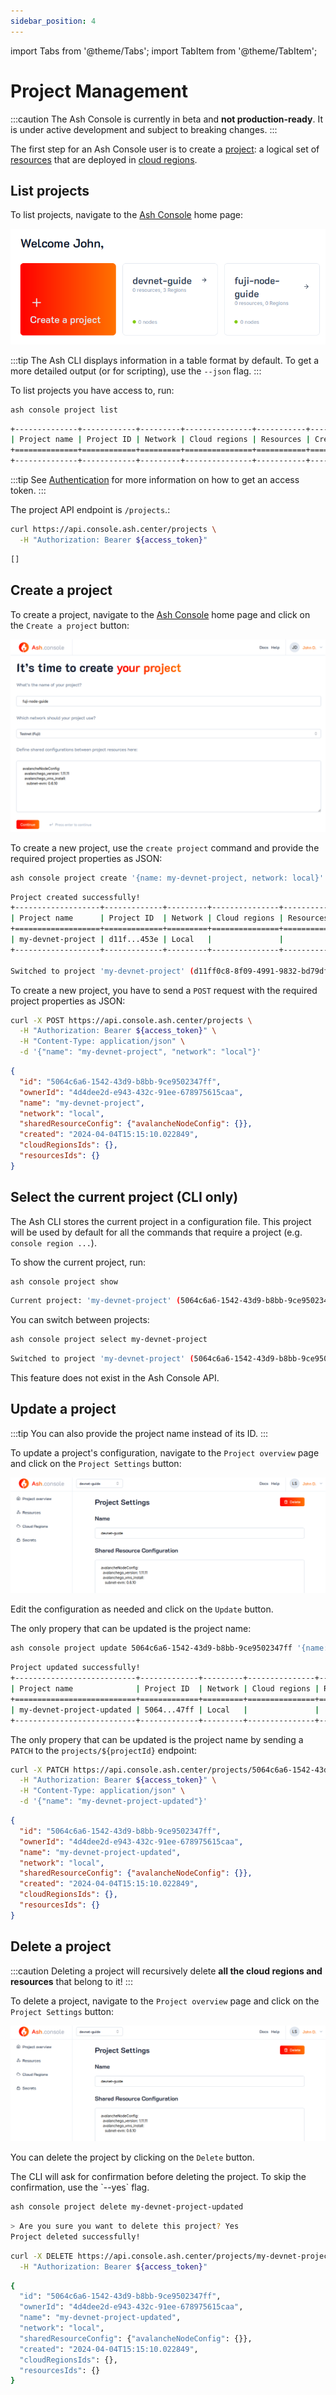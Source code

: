 ```yaml
---
sidebar_position: 4
---
```


import Tabs from '@theme/Tabs';
import TabItem from '@theme/TabItem';

# Project Management

:::caution
The Ash Console is currently in beta and **not production-ready**. It is under active development and subject to breaking changes.
:::

The first step for an Ash Console user is to create a [project](/docs/console/glossary#project): a logical set of [resources](/docs/console/glossary#resource) that are deployed in [cloud regions](/docs/console/glossary#cloud-region).

## List projects

<Tabs groupId="ash-console-client">
  <TabItem value="ash-console" label="Using the Ash Console" default>

  To list projects, navigate to the [Ash Console](https://console.ash.center) home page:

  ![Ash Console Home Page](/img/ash-console-project-list.png)

  </TabItem>
  <TabItem value="ash-cli" label="Using the Ash CLI">

:::tip
The Ash CLI displays information in a table format by default. To get a more detailed output (or for scripting), use the `--json` flag.
:::

To list projects you have access to, run:

```bash title="Command"
ash console project list
```

```bash title="Output"
+--------------+------------+---------+---------------+-----------+------------+
| Project name | Project ID | Network | Cloud regions | Resources | Created at |
+==============+============+=========+===============+===========+============+
+--------------+------------+---------+---------------+-----------+------------+
```

  </TabItem>
  <TabItem value="ash-api" label="Using the Ash Console API">

:::tip
See [Authentication](/docs/console/reference/authentication?ash-console-auth-client=ash-api) for more information on how to get an access token.
:::

The project API endpoint is `/projects`.:

```bash title="Command"
curl https://api.console.ash.center/projects \
  -H "Authorization: Bearer ${access_token}"
```

```bash title="Output"
[]
```

  </TabItem>
</Tabs>

## Create a project

<Tabs groupId="ash-console-client">
  <TabItem value="ash-console" label="Using the Ash Console" default>

  To create a project, navigate to the [Ash Console](https://console.ash.center) home page and click on the `Create a project` button:

  ![Ash Console Project Create](/img/ash-console-fuji-project-create.png)

  </TabItem>
  <TabItem value="ash-cli" label="Using the Ash CLI">

To create a new project, use the `create project` command and provide the required project properties as JSON:

```bash title="Command"
ash console project create '{name: my-devnet-project, network: local}'
```

```bash title="Output"
Project created successfully!
+-------------------+-------------+---------+---------------+-----------+------------------+
| Project name      | Project ID  | Network | Cloud regions | Resources | Created at       |
+===================+=============+=========+===============+===========+==================+
| my-devnet-project | d11f...453e | Local   |               |           | 2024-04-04T15:04 |
+-------------------+-------------+---------+---------------+-----------+------------------+

Switched to project 'my-devnet-project' (d11ff0c8-8f09-4991-9832-bd79df9b453e)!
```

  </TabItem>
  <TabItem value="ash-api" label="Using the Ash Console API">

To create a new project, you have to send a `POST` request with the required project properties as JSON:

```bash title="Command"
curl -X POST https://api.console.ash.center/projects \
  -H "Authorization: Bearer ${access_token}" \
  -H "Content-Type: application/json" \
  -d '{"name": "my-devnet-project", "network": "local"}'
```

```json title="Output"
{
  "id": "5064c6a6-1542-43d9-b8bb-9ce9502347ff", 
  "ownerId": "4d4dee2d-e943-432c-91ee-678975615caa", 
  "name": "my-devnet-project", 
  "network": "local", 
  "sharedResourceConfig": {"avalancheNodeConfig": {}}, 
  "created": "2024-04-04T15:15:10.022849", 
  "cloudRegionsIds": {}, 
  "resourcesIds": {}
}
```

  </TabItem>
</Tabs>

## Select the current project (CLI only)

<Tabs groupId="ash-console-client">
  <TabItem value="ash-cli" label="Using the Ash CLI" default>

The Ash CLI stores the current project in a configuration file. This project will be used by default for all the commands that require a project (e.g. `console region ...`).

To show the current project, run:

```bash title="Command"
ash console project show
```

```bash title="Output"
Current project: 'my-devnet-project' (5064c6a6-1542-43d9-b8bb-9ce9502347ff)
```

You can switch between projects:

```bash title="Command"
ash console project select my-devnet-project
```

```bash title="Output"
Switched to project 'my-devnet-project' (5064c6a6-1542-43d9-b8bb-9ce9502347ff)!
```

  </TabItem>
  <TabItem value="ash-api" label="Using the Ash Console API">

This feature does not exist in the Ash Console API.

  </TabItem>
</Tabs>

## Update a project

:::tip
You can also provide the project name instead of its ID.
:::

<Tabs groupId="ash-console-client">
  <TabItem value="ash-console" label="Using the Ash Console" default>

  To update a project's configuration, navigate to the `Project overview` page and click on the `Project Settings` button:

  ![Ash Console Project settings](/img/ash-console-project-settings.png)

  Edit the configuration as needed and click on the `Update` button.

  </TabItem>
  <TabItem value="ash-cli" label="Using the Ash CLI">

The only propery that can be updated is the project name:

```bash title="Command"
ash console project update 5064c6a6-1542-43d9-b8bb-9ce9502347ff '{name: my-devnet-project-updated}'
```

```bash title="Output"
Project updated successfully!
+---------------------------+-------------+---------+---------------+-----------+------------------+
| Project name              | Project ID  | Network | Cloud regions | Resources | Created at       |
+===========================+=============+=========+===============+===========+==================+
| my-devnet-project-updated | 5064...47ff | Local   |               |           | 2024-04-04T15:15 |
+---------------------------+-------------+---------+---------------+-----------+------------------+
```

  </TabItem>
  <TabItem value="ash-api" label="Using the Ash Console API">

The only propery that can be updated is the project name by sending a `PATCH` to the `projects/${projectId}` endpoint:

```bash title="Command"
curl -X PATCH https://api.console.ash.center/projects/5064c6a6-1542-43d9-b8bb-9ce9502347ff \
  -H "Authorization: Bearer ${access_token}" \
  -H "Content-Type: application/json" \
  -d '{"name": "my-devnet-project-updated"}'
```

```json title="Output"
{
  "id": "5064c6a6-1542-43d9-b8bb-9ce9502347ff", 
  "ownerId": "4d4dee2d-e943-432c-91ee-678975615caa", 
  "name": "my-devnet-project-updated", 
  "network": "local", 
  "sharedResourceConfig": {"avalancheNodeConfig": {}}, 
  "created": "2024-04-04T15:15:10.022849", 
  "cloudRegionsIds": {}, 
  "resourcesIds": {}
}
```

  </TabItem>
</Tabs>

## Delete a project

:::caution
Deleting a project will recursively delete **all the cloud regions and resources** that belong to it!
:::

<Tabs groupId="ash-console-client">
  <TabItem value="ash-console" label="Using the Ash Console" default>

  To delete a project, navigate to the `Project overview` page and click on the `Project Settings` button:

  ![Ash Console Project delete](/img/ash-console-project-settings.png)

  You can delete the project by clicking on the `Delete` button.

  </TabItem>

  <TabItem value="ash-cli" label="Using the Ash CLI">
The CLI will ask for confirmation before deleting the project. To skip the confirmation, use the `--yes` flag.

```bash title="Command"
ash console project delete my-devnet-project-updated
```

```bash title="Output"
> Are you sure you want to delete this project? Yes
Project deleted successfully!
```

  </TabItem>
  <TabItem value="ash-api" label="Using the Ash Console API">

```bash title="Command"
curl -X DELETE https://api.console.ash.center/projects/my-devnet-project-updated \
  -H "Authorization: Bearer ${access_token}"
```

```bash title="Output"
{
  "id": "5064c6a6-1542-43d9-b8bb-9ce9502347ff", 
  "ownerId": "4d4dee2d-e943-432c-91ee-678975615caa", 
  "name": "my-devnet-project-updated", 
  "network": "local", 
  "sharedResourceConfig": {"avalancheNodeConfig": {}}, 
  "created": "2024-04-04T15:15:10.022849", 
  "cloudRegionsIds": {}, 
  "resourcesIds": {}
}
```

  </TabItem>
</Tabs>

